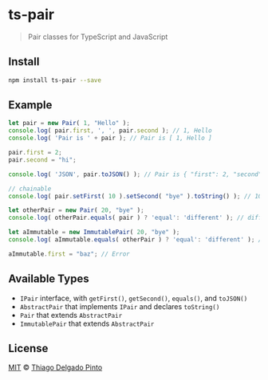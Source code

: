 # ts-pair

> Pair classes for TypeScript and JavaScript

## Install

```bash
npm install ts-pair --save
```

## Example

```typescript
let pair = new Pair( 1, "Hello" );
console.log( pair.first, ', ', pair.second ); // 1, Hello
console.log( 'Pair is ' + pair ); // Pair is [ 1, Hello ]

pair.first = 2;
pair.second = "hi";

console.log( 'JSON', pair.toJSON() ); // Pair is { "first": 2, "second": "hi" }

// chainable
console.log( pair.setFirst( 10 ).setSecond( "bye" ).toString() ); // 10, bye

let otherPair = new Pair( 20, "bye" );
console.log( otherPair.equals( pair ) ? 'equal': 'different' ); // different

let aImmutable = new ImmutablePair( 20, "bye" );
console.log( aImmutable.equals( otherPair ) ? 'equal': 'different' ); // equal

aImmutable.first = "baz"; // Error
```

## Available Types

- `IPair` interface, with `getFirst()`, `getSecond()`, `equals()`, and `toJSON()`
- `AbstractPair` that implements `IPair` and declares `toString()`
- `Pair` that extends `AbstractPair`
- `ImmutablePair` that extends `AbstractPair`

## License

[MIT](LICENSE.txt) © [Thiago Delgado Pinto](https://github.com/thiagodp)